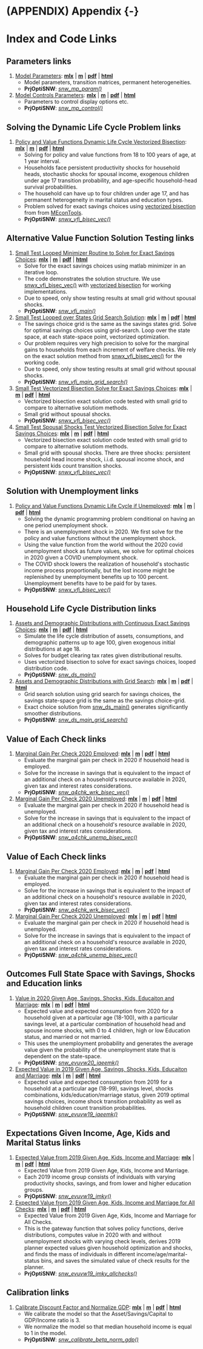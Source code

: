 # (APPENDIX) Appendix {-}

# Index and Code Links

## Parameters links

1. [Model Parameters](https://fanwangecon.github.io/PrjOptiSNW/PrjOptiSNW/doc/params/htmlpdfm/snwx_mp_param.html): [**mlx**](https://github.com/FanWangEcon/PrjOptiSNW/blob/master/PrjOptiSNW/doc/params/snwx_mp_param.mlx) \| [**m**](https://github.com/FanWangEcon/PrjOptiSNW/blob/master/PrjOptiSNW/doc/params/htmlpdfm/snwx_mp_param.m) \| [**pdf**](https://github.com/FanWangEcon/PrjOptiSNW/blob/master/PrjOptiSNW/doc/params/htmlpdfm/snwx_mp_param.pdf) \| [**html**](https://fanwangecon.github.io/PrjOptiSNW/PrjOptiSNW/doc/params/htmlpdfm/snwx_mp_param.html)
	+ Model parameters, transition matrices, permanent heterogeneities.
	+ **PrjOptiSNW**: *[snw_mp_param()](https://github.com/FanWangEcon/PrjOptiSNW/blob/master/PrjOptiSNW/params/snw_mp_param.m)*
2. [Model Controls Parameters](https://fanwangecon.github.io/PrjOptiSNW/PrjOptiSNW/doc/params/htmlpdfm/snwx_mp_control.html): [**mlx**](https://github.com/FanWangEcon/PrjOptiSNW/blob/master/PrjOptiSNW/doc/params/snwx_mp_control.mlx) \| [**m**](https://github.com/FanWangEcon/PrjOptiSNW/blob/master/PrjOptiSNW/doc/params/htmlpdfm/snwx_mp_control.m) \| [**pdf**](https://github.com/FanWangEcon/PrjOptiSNW/blob/master/PrjOptiSNW/doc/params/htmlpdfm/snwx_mp_control.pdf) \| [**html**](https://fanwangecon.github.io/PrjOptiSNW/PrjOptiSNW/doc/params/htmlpdfm/snwx_mp_control.html)
	+ Parameters to control display options etc.
	+ **PrjOptiSNW**: *[snw_mp_control()](https://github.com/FanWangEcon/PrjOptiSNW/blob/master/PrjOptiSNW/params/snw_mp_control.m)*

## Solving the Dynamic Life Cycle Problem links

1. [Policy and Value Functions Dynamic Life Cycle Vectorized Bisection](https://fanwangecon.github.io/PrjOptiSNW/PrjOptiSNW/doc/svalpol/htmlpdfm/snwx_vfi_bisec_vec.html): [**mlx**](https://github.com/FanWangEcon/PrjOptiSNW/blob/master/PrjOptiSNW/doc/svalpol/snwx_vfi_bisec_vec.mlx) \| [**m**](https://github.com/FanWangEcon/PrjOptiSNW/blob/master/PrjOptiSNW/doc/svalpol/htmlpdfm/snwx_vfi_bisec_vec.m) \| [**pdf**](https://github.com/FanWangEcon/PrjOptiSNW/blob/master/PrjOptiSNW/doc/svalpol/htmlpdfm/snwx_vfi_bisec_vec.pdf) \| [**html**](https://fanwangecon.github.io/PrjOptiSNW/PrjOptiSNW/doc/svalpol/htmlpdfm/snwx_vfi_bisec_vec.html)
	+ Solving for policy and value functions from 18 to 100 years of age, at 1 year interval.
	+ Households face persistent productivity shocks for household heads, stochastic shocks for spousal income, exogenous children under age 17 transition probability, and age-specific household-head survival probabilities.
	+ The household can have up to four children under age 17, and has permanent heterogeneity in marital status and education types.
	+ Problem solved for exact savings choices using [vectorized bisection](https://fanwangecon.github.io/MEconTools/MEconTools/doc/vfi/htmlpdfm/fx_vfi_az_bisec_vec.html) from from [MEconTools](https://fanwangecon.github.io/MEconTools/).
	+ **PrjOptiSNW**: *[snwx_vfi_bisec_vec()](https://github.com/FanWangEcon/PrjOptiSNW/blob/master/PrjOptiSNW/svalpol/snw_vfi_main_bisec_vec.m)*

## Alternative Value Function Solution Testing links

1. [Small Test Looped Minimizer Routine to Solve for Exact Savings Choices](https://fanwangecon.github.io/PrjOptiSNW/PrjOptiSNW/doc/svalpolsmall/htmlpdfm/snwx_vfi_test.html): [**mlx**](https://github.com/FanWangEcon/PrjOptiSNW/blob/master/PrjOptiSNW/doc/svalpolsmall/snwx_vfi_test.mlx) \| [**m**](https://github.com/FanWangEcon/PrjOptiSNW/blob/master/PrjOptiSNW/doc/svalpolsmall/htmlpdfm/snwx_vfi_test.m) \| [**pdf**](https://github.com/FanWangEcon/PrjOptiSNW/blob/master/PrjOptiSNW/doc/svalpolsmall/htmlpdfm/snwx_vfi_test.pdf) \| [**html**](https://fanwangecon.github.io/PrjOptiSNW/PrjOptiSNW/doc/svalpolsmall/htmlpdfm/snwx_vfi_test.html)
	+ Solve for the exact savings choices using matlab minimizer in an iterative loop.
	+ The code demonstrates the solution structure. We use [snwx_vfi_bisec_vec()](https://github.com/FanWangEcon/PrjOptiSNW/blob/master/PrjOptiSNW/svalpol/snw_vfi_main_bisec_vec.m) with [vectorized bisection](https://fanwangecon.github.io/MEconTools/MEconTools/doc/vfi/htmlpdfm/fx_vfi_az_bisec_vec.html) for working implementations.
	+ Due to speed, only show testing results at small grid without spousal shocks.
	+ **PrjOptiSNW**: *[snw_vfi_main()](https://github.com/FanWangEcon/PrjOptiSNW/blob/master/PrjOptiSNW/svalpol/snw_vfi_main.m)*
2. [Small Test Looped over States Grid Search Solution](https://fanwangecon.github.io/PrjOptiSNW/PrjOptiSNW/doc/svalpolsmall/htmlpdfm/snwx_vfi_test_grid_search.html): [**mlx**](https://github.com/FanWangEcon/PrjOptiSNW/blob/master/PrjOptiSNW/doc/svalpolsmall/snwx_vfi_test_grid_search.mlx) \| [**m**](https://github.com/FanWangEcon/PrjOptiSNW/blob/master/PrjOptiSNW/doc/svalpolsmall/htmlpdfm/snwx_vfi_test_grid_search.m) \| [**pdf**](https://github.com/FanWangEcon/PrjOptiSNW/blob/master/PrjOptiSNW/doc/svalpolsmall/htmlpdfm/snwx_vfi_test_grid_search.pdf) \| [**html**](https://fanwangecon.github.io/PrjOptiSNW/PrjOptiSNW/doc/svalpolsmall/htmlpdfm/snwx_vfi_test_grid_search.html)
	+ The savings choice grid is the same as the savings states grid. Solve for optimal savings choices using grid-search. Loop over the state space, at each state-space point, vectorized optimization.
	+ Our problem requires very high precision to solve for the marginal gains to households from each increment of welfare checks. We rely on the exact solution method from [snwx_vfi_bisec_vec()](https://github.com/FanWangEcon/PrjOptiSNW/blob/master/PrjOptiSNW/svalpol/snw_vfi_main_bisec_vec.m) for the working code.
	+ Due to speed, only show testing results at small grid without spousal shocks.
	+ **PrjOptiSNW**: *[snw_vfi_main_grid_search()](https://github.com/FanWangEcon/PrjOptiSNW/blob/master/PrjOptiSNW/svalpol/snw_vfi_main_grid_search.m)*
3. [Small Test Vectorized Bisection Solve for Exact Savings Choices](https://fanwangecon.github.io/PrjOptiSNW/PrjOptiSNW/doc/svalpolsmall/htmlpdfm/snwx_vfi_test_bisec_vec.html): [**mlx**](https://github.com/FanWangEcon/PrjOptiSNW/blob/master/PrjOptiSNW/doc/svalpolsmall/snwx_vfi_test_bisec_vec.mlx) \| [**m**](https://github.com/FanWangEcon/PrjOptiSNW/blob/master/PrjOptiSNW/doc/svalpolsmall/htmlpdfm/snwx_vfi_test_bisec_vec.m) \| [**pdf**](https://github.com/FanWangEcon/PrjOptiSNW/blob/master/PrjOptiSNW/doc/svalpolsmall/htmlpdfm/snwx_vfi_test_bisec_vec.pdf) \| [**html**](https://fanwangecon.github.io/PrjOptiSNW/PrjOptiSNW/doc/svalpolsmall/htmlpdfm/snwx_vfi_test_bisec_vec.html)
	+ Vectorized bisection exact solution code tested with small grid to compare to alternative solutiom methods.
	+ Small grid without spousal shocks.
	+ **PrjOptiSNW**: *[snwx_vfi_bisec_vec()](https://github.com/FanWangEcon/PrjOptiSNW/blob/master/PrjOptiSNW/svalpol/snw_vfi_main_bisec_vec.m)*
4. [Small Test Spousal Shocks  Test Vectorized Bisection Solve for Exact Savings Choices](https://fanwangecon.github.io/PrjOptiSNW/PrjOptiSNW/doc/svalpolsmall/htmlpdfm/snwx_vfi_test_bisec_vec_spousalshock.html): [**mlx**](https://github.com/FanWangEcon/PrjOptiSNW/blob/master/PrjOptiSNW/doc/svalpolsmall/snwx_vfi_test_bisec_vec_spousalshock.mlx) \| [**m**](https://github.com/FanWangEcon/PrjOptiSNW/blob/master/PrjOptiSNW/doc/svalpolsmall/htmlpdfm/snwx_vfi_test_bisec_vec_spousalshock.m) \| [**pdf**](https://github.com/FanWangEcon/PrjOptiSNW/blob/master/PrjOptiSNW/doc/svalpolsmall/htmlpdfm/snwx_vfi_test_bisec_vec_spousalshock.pdf) \| [**html**](https://fanwangecon.github.io/PrjOptiSNW/PrjOptiSNW/doc/svalpolsmall/htmlpdfm/snwx_vfi_test_bisec_vec_spousalshock.html)
	+ Vectorized bisection exact solution code tested with small grid to compare to alternative solutiom methods.
	+ Small grid with spousal shocks. There are three shocks: persistent household head income shock, i.i.d. spousal income shock, and persistent kids count transition shocks.
	+ **PrjOptiSNW**: *[snwx_vfi_bisec_vec()](https://github.com/FanWangEcon/PrjOptiSNW/blob/master/PrjOptiSNW/svalpol/snw_vfi_main_bisec_vec.m)*

## Solution with Unemployment links

1. [Policy and Value Functions Dynamic Life Cycle if Unemployed](https://fanwangecon.github.io/PrjOptiSNW/PrjOptiSNW/doc/svalpolunemploy/htmlpdfm/snwx_vfi_unemp_bisec_vec.html): [**mlx**](https://github.com/FanWangEcon/PrjOptiSNW/blob/master/PrjOptiSNW/doc/svalpolunemploy/snwx_vfi_unemp_bisec_vec.mlx) \| [**m**](https://github.com/FanWangEcon/PrjOptiSNW/blob/master/PrjOptiSNW/doc/svalpolunemploy/htmlpdfm/snwx_vfi_unemp_bisec_vec.m) \| [**pdf**](https://github.com/FanWangEcon/PrjOptiSNW/blob/master/PrjOptiSNW/doc/svalpolunemploy/htmlpdfm/snwx_vfi_unemp_bisec_vec.pdf) \| [**html**](https://fanwangecon.github.io/PrjOptiSNW/PrjOptiSNW/doc/svalpolunemploy/htmlpdfm/snwx_vfi_unemp_bisec_vec.html)
	+ Solving the dynamic programming problem conditional on having an one period unemployment shock.
	+ There is an unemployment shock in 2020. We first solve for the policy and value functions without the unemployment shock.
	+ Using the value function from the world without the 2020 covid unemployment shock as future values, we solve for optimal choices in 2020 given a COVID unemployment shock.
	+ The COVID shock lowers the realization of household's stochastic income process proportionally, but the lost income might be replenished by unemployment benefits up to 100 percent. Unemployment benefits have to be paid for by taxes.
	+ **PrjOptiSNW**: *[snwx_vfi_bisec_vec()](https://github.com/FanWangEcon/PrjOptiSNW/blob/master/PrjOptiSNW/svalpol/snw_vfi_main_bisec_vec.m)*

## Household Life Cycle Distribution links

1. [Assets and Demographic Distributions with Continuous Exact Savings Choices](https://fanwangecon.github.io/PrjOptiSNW/PrjOptiSNW/doc/sdist/htmlpdfm/snwx_ds_bisec_vec_loop.html): [**mlx**](https://github.com/FanWangEcon/PrjOptiSNW/blob/master/PrjOptiSNW/doc/sdist/snwx_ds_bisec_vec_loop.mlx) \| [**m**](https://github.com/FanWangEcon/PrjOptiSNW/blob/master/PrjOptiSNW/doc/sdist/htmlpdfm/snwx_ds_bisec_vec_loop.m) \| [**pdf**](https://github.com/FanWangEcon/PrjOptiSNW/blob/master/PrjOptiSNW/doc/sdist/htmlpdfm/snwx_ds_bisec_vec_loop.pdf) \| [**html**](https://fanwangecon.github.io/PrjOptiSNW/PrjOptiSNW/doc/sdist/htmlpdfm/snwx_ds_bisec_vec_loop.html)
	+ Simulate the life cycle distribution of assets, consumptions, and demographic patterns up to age 100, given exogenous initial distributions at age 18.
	+ Solves for budget clearing tax rates given distributional results.
	+ Uses vectorized bisection to solve for exact savings choices, looped distribution code.
	+ **PrjOptiSNW**: *[snw_ds_main()](https://github.com/FanWangEcon/PrjOptiSNW/blob/master/PrjOptiSNW/sdist/snw_ds_main.m)*
2. [Assets and Demographic Distributions with Grid Search](https://fanwangecon.github.io/PrjOptiSNW/PrjOptiSNW/doc/sdist/htmlpdfm/snwx_ds_grid_search.html): [**mlx**](https://github.com/FanWangEcon/PrjOptiSNW/blob/master/PrjOptiSNW/doc/sdist/snwx_ds_grid_search.mlx) \| [**m**](https://github.com/FanWangEcon/PrjOptiSNW/blob/master/PrjOptiSNW/doc/sdist/htmlpdfm/snwx_ds_grid_search.m) \| [**pdf**](https://github.com/FanWangEcon/PrjOptiSNW/blob/master/PrjOptiSNW/doc/sdist/htmlpdfm/snwx_ds_grid_search.pdf) \| [**html**](https://fanwangecon.github.io/PrjOptiSNW/PrjOptiSNW/doc/sdist/htmlpdfm/snwx_ds_grid_search.html)
	+ Grid search solution using grid search for savings choices, the savings state-space grid is the same as the savings choice-grid.
	+ Exact choice solution from [snw_ds_main()](https://github.com/FanWangEcon/PrjOptiSNW/blob/master/PrjOptiSNW/sdist/snw_ds_main.m) generates significantly smoother distributions.
	+ **PrjOptiSNW**: *[snw_ds_main_grid_search()](https://github.com/FanWangEcon/PrjOptiSNW/blob/master/PrjOptiSNW/sdist/snw_ds_main_grid_search.m)*

## Value of Each Check links

1. [Marginal Gain Per Check 2020 Employed](https://fanwangecon.github.io/PrjOptiSNW/PrjOptiSNW/doc/splannercheckval/htmlpdfm/snwx_a4chk_wrk_bisec_vec.html): [**mlx**](https://github.com/FanWangEcon/PrjOptiSNW/blob/master/PrjOptiSNW/doc/splannercheckval/snwx_a4chk_wrk_bisec_vec.mlx) \| [**m**](https://github.com/FanWangEcon/PrjOptiSNW/blob/master/PrjOptiSNW/doc/splannercheckval/htmlpdfm/snwx_a4chk_wrk_bisec_vec.m) \| [**pdf**](https://github.com/FanWangEcon/PrjOptiSNW/blob/master/PrjOptiSNW/doc/splannercheckval/htmlpdfm/snwx_a4chk_wrk_bisec_vec.pdf) \| [**html**](https://fanwangecon.github.io/PrjOptiSNW/PrjOptiSNW/doc/splannercheckval/htmlpdfm/snwx_a4chk_wrk_bisec_vec.html)
	+ Evaluate the marginal gain per check in 2020 if household head is employed.
	+ Solve for the increase in savings that is equivalent to the impact of an additional check on a household's resource available in 2020, given tax and interest rates considerations.
	+ **PrjOptiSNW**: *[snw_a4chk_wrk_bisec_vec()](https://github.com/FanWangEcon/PrjOptiSNW/blob/master/PrjOptiSNW/splanner/snw_a4chk_wrk_bisec_vec.m)*
2. [Marginal Gain Per Check 2020 Unemployed](https://fanwangecon.github.io/PrjOptiSNW/PrjOptiSNW/doc/splannercheckval/htmlpdfm/snwx_a4chk_unemp_bisec_vec.html): [**mlx**](https://github.com/FanWangEcon/PrjOptiSNW/blob/master/PrjOptiSNW/doc/splannercheckval/snwx_a4chk_unemp_bisec_vec.mlx) \| [**m**](https://github.com/FanWangEcon/PrjOptiSNW/blob/master/PrjOptiSNW/doc/splannercheckval/htmlpdfm/snwx_a4chk_unemp_bisec_vec.m) \| [**pdf**](https://github.com/FanWangEcon/PrjOptiSNW/blob/master/PrjOptiSNW/doc/splannercheckval/htmlpdfm/snwx_a4chk_unemp_bisec_vec.pdf) \| [**html**](https://fanwangecon.github.io/PrjOptiSNW/PrjOptiSNW/doc/splannercheckval/htmlpdfm/snwx_a4chk_unemp_bisec_vec.html)
	+ Evaluate the marginal gain per check in 2020 if household head is unemployed.
	+ Solve for the increase in savings that is equivalent to the impact of an additional check on a household's resource available in 2020, given tax and interest rates considerations.
	+ **PrjOptiSNW**: *[snw_a4chk_unemp_bisec_vec()](https://github.com/FanWangEcon/PrjOptiSNW/blob/master/PrjOptiSNW/splanner/snw_a4chk_unemp_bisec_vec.m)*

## Value of Each Check links

1. [Marginal Gain Per Check 2020 Employed](https://fanwangecon.github.io/PrjOptiSNW/PrjOptiSNW/doc/splannercheckval/htmlpdfm/snwx_a4chk_wrk_bisec_vec.html): [**mlx**](https://github.com/FanWangEcon/PrjOptiSNW/blob/master/PrjOptiSNW/doc/splannercheckval/snwx_a4chk_wrk_bisec_vec.mlx) \| [**m**](https://github.com/FanWangEcon/PrjOptiSNW/blob/master/PrjOptiSNW/doc/splannercheckval/htmlpdfm/snwx_a4chk_wrk_bisec_vec.m) \| [**pdf**](https://github.com/FanWangEcon/PrjOptiSNW/blob/master/PrjOptiSNW/doc/splannercheckval/htmlpdfm/snwx_a4chk_wrk_bisec_vec.pdf) \| [**html**](https://fanwangecon.github.io/PrjOptiSNW/PrjOptiSNW/doc/splannercheckval/htmlpdfm/snwx_a4chk_wrk_bisec_vec.html)
	+ Evaluate the marginal gain per check in 2020 if household head is employed.
	+ Solve for the increase in savings that is equivalent to the impact of an additional check on a household's resource available in 2020, given tax and interest rates considerations.
	+ **PrjOptiSNW**: *[snw_a4chk_wrk_bisec_vec()](https://github.com/FanWangEcon/PrjOptiSNW/blob/master/PrjOptiSNW/splanner/snw_a4chk_wrk_bisec_vec.m)*
2. [Marginal Gain Per Check 2020 Unemployed](https://fanwangecon.github.io/PrjOptiSNW/PrjOptiSNW/doc/splannercheckval/htmlpdfm/snwx_a4chk_unemp_bisec_vec.html): [**mlx**](https://github.com/FanWangEcon/PrjOptiSNW/blob/master/PrjOptiSNW/doc/splannercheckval/snwx_a4chk_unemp_bisec_vec.mlx) \| [**m**](https://github.com/FanWangEcon/PrjOptiSNW/blob/master/PrjOptiSNW/doc/splannercheckval/htmlpdfm/snwx_a4chk_unemp_bisec_vec.m) \| [**pdf**](https://github.com/FanWangEcon/PrjOptiSNW/blob/master/PrjOptiSNW/doc/splannercheckval/htmlpdfm/snwx_a4chk_unemp_bisec_vec.pdf) \| [**html**](https://fanwangecon.github.io/PrjOptiSNW/PrjOptiSNW/doc/splannercheckval/htmlpdfm/snwx_a4chk_unemp_bisec_vec.html)
	+ Evaluate the marginal gain per check in 2020 if household head is unemployed.
	+ Solve for the increase in savings that is equivalent to the impact of an additional check on a household's resource available in 2020, given tax and interest rates considerations.
	+ **PrjOptiSNW**: *[snw_a4chk_unemp_bisec_vec()](https://github.com/FanWangEcon/PrjOptiSNW/blob/master/PrjOptiSNW/splanner/snw_a4chk_unemp_bisec_vec.m)*

## Outcomes Full State Space with Savings, Shocks and Education links

1. [Value in 2020 Given Age, Savings, Shocks, Kids, Educaiton and Marriage](https://fanwangecon.github.io/PrjOptiSNW/PrjOptiSNW/doc/splannerjaeemk/htmlpdfm/snwx_evuvw20_jaeemk.html): [**mlx**](https://github.com/FanWangEcon/PrjOptiSNW/blob/master/PrjOptiSNW/doc/splannerjaeemk/snwx_evuvw20_jaeemk.mlx) \| [**m**](https://github.com/FanWangEcon/PrjOptiSNW/blob/master/PrjOptiSNW/doc/splannerjaeemk/htmlpdfm/snwx_evuvw20_jaeemk.m) \| [**pdf**](https://github.com/FanWangEcon/PrjOptiSNW/blob/master/PrjOptiSNW/doc/splannerjaeemk/htmlpdfm/snwx_evuvw20_jaeemk.pdf) \| [**html**](https://fanwangecon.github.io/PrjOptiSNW/PrjOptiSNW/doc/splannerjaeemk/htmlpdfm/snwx_evuvw20_jaeemk.html)
	+ Expected value and expected consumption from 2020 for a household given at a particular age (18-100), with a particular savings level, at a particular combination of household head and spouse income shocks, with 0 to 4 children, high or low Education status, and married or not married.
	+ This uses the unemployment probability and generates the average value given the probability of the unemployment state that is dependent on the state-space.
	+ **PrjOptiSNW**: *[snw_evuvw20_jaeemk()](https://github.com/FanWangEcon/PrjOptiSNW/blob/master/PrjOptiSNW/splanneralt/snw_evuvw20_jaeemk.m)*
2. [Expected Value in 2019 Given Age, Savings, Shocks, Kids, Educaiton and Marriage](https://fanwangecon.github.io/PrjOptiSNW/PrjOptiSNW/doc/splannerjaeemk/htmlpdfm/snwx_evuvw19_jaeemk.html): [**mlx**](https://github.com/FanWangEcon/PrjOptiSNW/blob/master/PrjOptiSNW/doc/splannerjaeemk/snwx_evuvw19_jaeemk.mlx) \| [**m**](https://github.com/FanWangEcon/PrjOptiSNW/blob/master/PrjOptiSNW/doc/splannerjaeemk/htmlpdfm/snwx_evuvw19_jaeemk.m) \| [**pdf**](https://github.com/FanWangEcon/PrjOptiSNW/blob/master/PrjOptiSNW/doc/splannerjaeemk/htmlpdfm/snwx_evuvw19_jaeemk.pdf) \| [**html**](https://fanwangecon.github.io/PrjOptiSNW/PrjOptiSNW/doc/splannerjaeemk/htmlpdfm/snwx_evuvw19_jaeemk.html)
	+ Expected value and expected consumption from 2019 for a household at a particular age (18-99), savings level, shocks combinations, kids/education/marriage status, given 2019 optimal savings choices, income shock transition probability as well as household children count transition probabilities.
	+ **PrjOptiSNW**: *[snw_evuvw19_jaeemk()](https://github.com/FanWangEcon/PrjOptiSNW/blob/master/PrjOptiSNW/splanneralt/snw_evuvw19_jaeemk.m)*

## Expectations Given Income, Age, Kids and Marital Status links

1. [Expected Value from 2019 Given Age, Kids, Income and Marriage](https://fanwangecon.github.io/PrjOptiSNW/PrjOptiSNW/doc/splannerjmky/htmlpdfm/snwx_evuvw19_jmky.html): [**mlx**](https://github.com/FanWangEcon/PrjOptiSNW/blob/master/PrjOptiSNW/doc/splannerjmky/snwx_evuvw19_jmky.mlx) \| [**m**](https://github.com/FanWangEcon/PrjOptiSNW/blob/master/PrjOptiSNW/doc/splannerjmky/htmlpdfm/snwx_evuvw19_jmky.m) \| [**pdf**](https://github.com/FanWangEcon/PrjOptiSNW/blob/master/PrjOptiSNW/doc/splannerjmky/htmlpdfm/snwx_evuvw19_jmky.pdf) \| [**html**](https://fanwangecon.github.io/PrjOptiSNW/PrjOptiSNW/doc/splannerjmky/htmlpdfm/snwx_evuvw19_jmky.html)
	+ Expected Value from 2019 Given Age, Kids, Income and Marriage.
	+ Each 2019 income group consists of individuals with varying productivity shocks, savings, and from lower and higher education groups.
	+ **PrjOptiSNW**: *[snw_evuvw19_jmky()](https://github.com/FanWangEcon/PrjOptiSNW/blob/master/PrjOptiSNW/splanneralt/snw_evuvw19_jmky.m)*
2. [Expected Value from 2019 Given Age, Kids, Income and Marriage for All Checks](https://fanwangecon.github.io/PrjOptiSNW/PrjOptiSNW/doc/splannerjmky/htmlpdfm/snwx_evuvw19_jmky_allchecks.html): [**mlx**](https://github.com/FanWangEcon/PrjOptiSNW/blob/master/PrjOptiSNW/doc/splannerjmky/snwx_evuvw19_jmky_allchecks.mlx) \| [**m**](https://github.com/FanWangEcon/PrjOptiSNW/blob/master/PrjOptiSNW/doc/splannerjmky/htmlpdfm/snwx_evuvw19_jmky_allchecks.m) \| [**pdf**](https://github.com/FanWangEcon/PrjOptiSNW/blob/master/PrjOptiSNW/doc/splannerjmky/htmlpdfm/snwx_evuvw19_jmky_allchecks.pdf) \| [**html**](https://fanwangecon.github.io/PrjOptiSNW/PrjOptiSNW/doc/splannerjmky/htmlpdfm/snwx_evuvw19_jmky_allchecks.html)
	+ Expected Value from 2019 Given Age, Kids, Income and Marriage for All Checks.
	+ This is the gateway function that solves policy functions, derive distributions, computes value in 2020 with and without unemployment shocks with varying check levels, derives 2019 planner expected values given household optimization and shocks, and finds the mass of individuals in different income/age/marital-status bins, and saves the simulated value of check results for the planner.
	+ **PrjOptiSNW**: *[snw_evuvw19_jmky_allchecks()](https://github.com/FanWangEcon/PrjOptiSNW/blob/master/PrjOptiSNW/splanneralt/snw_evuvw19_jmky_allchecks.m)*

## Calibration links

1. [Calibrate Discount Factor and Normalize GDP](https://fanwangecon.github.io/PrjOptiSNW/PrjOptiSNW/doc/calibrate/htmlpdfm/snwx_calibrate_beta_norm_gdp.html): [**mlx**](https://github.com/FanWangEcon/PrjOptiSNW/blob/master/PrjOptiSNW/doc/calibrate/snwx_calibrate_beta_norm_gdp.mlx) \| [**m**](https://github.com/FanWangEcon/PrjOptiSNW/blob/master/PrjOptiSNW/doc/calibrate/htmlpdfm/snwx_calibrate_beta_norm_gdp.m) \| [**pdf**](https://github.com/FanWangEcon/PrjOptiSNW/blob/master/PrjOptiSNW/doc/calibrate/htmlpdfm/snwx_calibrate_beta_norm_gdp.pdf) \| [**html**](https://fanwangecon.github.io/PrjOptiSNW/PrjOptiSNW/doc/calibrate/htmlpdfm/snwx_calibrate_beta_norm_gdp.html)
	+ We calibrate the model so that the Asset/Savings/Capital to GDP/Income ratio is 3.
	+ We normalize the model so that median household income is equal to 1 in the model.
	+ **PrjOptiSNW**: *[snw_calibrate_beta_norm_gdp()](https://github.com/FanWangEcon/PrjOptiSNW/blob/master/PrjOptiSNW/calibrate/snw_calibrate_beta_norm_gdp.m)*
